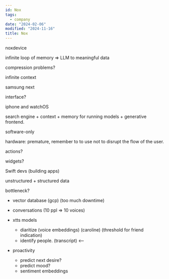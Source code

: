 ```yaml
---
id: Nox
tags:
  - company
date: "2024-02-06"
modified: "2024-11-16"
title: Nox
---
```


noxdevice

infinite loop of memory => LLM to meaningful data

compression problems?

infinite context

samsung next

interface?

iphone and watchOS

search engine + context + memory for running models + generative frontend.

software-only

hardware: premature, remember to to use not to disrupt the flow of the user.

actions?

widgets?

Swift devs (building apps)

unstructured + structured data

bottleneck?

- vector database (gcp) (too much downtime)
- conversations (10 ppl => 10 voices)

- xtts models

  - diaritize (voice embeddings) (caroline) (threshold for friend indication)
  - identify people. (transcript) <--

- proactivity
  - predict next desire?
  - predict mood?
  - sentiment embeddings
